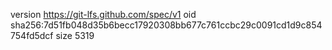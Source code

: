 version https://git-lfs.github.com/spec/v1
oid sha256:7d51fb048d35b6becc17920308bb677c761ccbc29c0091cd1d9c854754fd5dcf
size 5319
